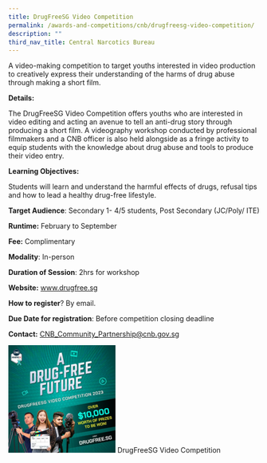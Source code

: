 ```yaml
---
title: DrugFreeSG Video Competition
permalink: /awards-and-competitions/cnb/drugfreesg-video-competition/
description: ""
third_nav_title: Central Narcotics Bureau
---
```

A video-making competition to target youths interested in video production to creatively express their understanding of the harms of drug abuse through making a short film.

**Details:** 

The DrugFreeSG Video Competition offers youths who are interested in video editing and acting an avenue to tell an anti-drug story through producing a short film. A videography workshop conducted by professional filmmakers and a CNB officer is also held alongside as a fringe activity to equip students with the knowledge about drug abuse and tools to produce their video entry.

**Learning Objectives:**

Students will learn and understand the harmful effects of drugs, refusal tips and how to lead a healthy drug-free lifestyle.

**Target Audience**: Secondary 1- 4/5 students, Post Secondary (JC/Poly/ ITE)

**Runtime:** February to September

**Fee:** Complimentary

**Modality**: In-person

**Duration of Session**: 2hrs for workshop

**Website:** www.drugfree.sg

**How to register**? By email.

**Due Date for registration**: Before competition closing deadline

**Contact:** CNB_Community_Partnership@cnb.gov.sg

![](/images/vidcomp.png)
DrugFreeSG Video Competition